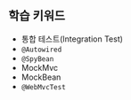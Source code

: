 ## 학습 키워드
- 통합 테스트(Integration Test)
- `@Autowired`
- `@SpyBean`
- MockMvc
- MockBean
- `@WebMvcTest`
